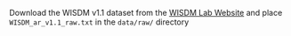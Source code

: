Download the WISDM v1.1 dataset from the [WISDM Lab Website](https://www.cis.fordham.edu/wisdm/dataset.php) and place `WISDM_ar_v1.1_raw.txt` in the `data/raw/` directory
